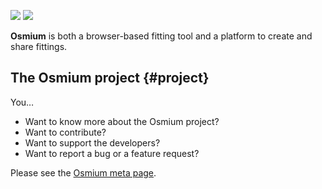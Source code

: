 ![](./static/favicon.png)
![](./static/agplv3.png)

**Osmium** is both a browser-based fitting tool and a platform to
create and share fittings.

## The Osmium project {#project}

You…

* Want to know more about the Osmium project?
* Want to contribute?
* Want to support the developers?
* Want to report a bug or a feature request?

Please see the [Osmium meta page](https://osmium-org.github.io/osmium/).
